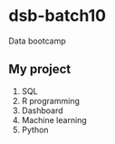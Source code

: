 # dsb-batch10
Data bootcamp

## My project

1. SQL
2. R programming
3. Dashboard
4. Machine learning
5. Python
